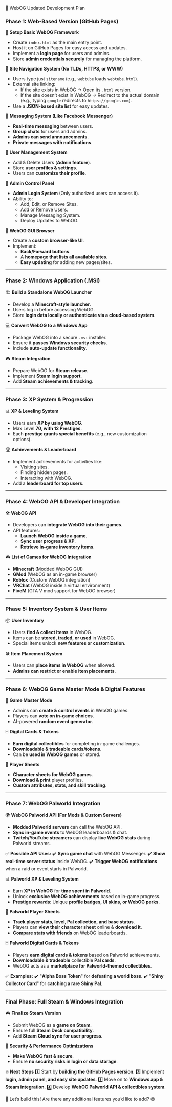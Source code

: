 🚀 WebOG Updated Development Plan

### **Phase 1: Web-Based Version (GitHub Pages)**
📌 **Setup Basic WebOG Framework**
- Create `index.html` as the main entry point.
- Host it on GitHub Pages for easy access and updates.
- Implement a **login page** for users and admins.
- Store **admin credentials securely** for managing the platform.

🔗 **Site Navigation System (No TLDs, HTTPS, or WWW)**
- Users type just `sitename` (e.g., `webtube` loads `webtube.html`).
- External site linking:
  - If the site exists in WebOG → Open its `.html` version.
  - If the site doesn’t exist in WebOG → Redirect to the actual domain (e.g., typing `google` redirects to `https://google.com`).
- Use a **JSON-based site list** for easy updates.

📧 **Messaging System (Like Facebook Messenger)**
- **Real-time messaging** between users.
- **Group chats** for users and admins.
- **Admins can send announcements**.
- **Private messages with notifications**.

👥 **User Management System**
- Add & Delete Users (**Admin feature**).
- Store **user profiles & settings**.
- Users can **customize their profile**.

🔧 **Admin Control Panel**
- **Admin Login System** (Only authorized users can access it).
- Ability to:
  - Add, Edit, or Remove Sites.
  - Add or Remove Users.
  - Manage Messaging System.
  - Deploy Updates to WebOG.

🎨 **WebOG GUI Browser**
- Create a **custom browser-like UI**.
- Implement:
  - **Back/Forward buttons**.
  - A **homepage that lists all available sites**.
  - **Easy updating** for adding new pages/sites.

---

### **Phase 2: Windows Application (.MSI)**
🏗️ **Build a Standalone WebOG Launcher**
- Develop a **Minecraft-style launcher**.
- Users log in before accessing WebOG.
- Store **login data locally or authenticate via a cloud-based system**.

💻 **Convert WebOG to a Windows App**
- Package WebOG into a secure `.msi` installer.
- Ensure it **passes Windows security checks**.
- Include **auto-update functionality**.

🎮 **Steam Integration**
- Prepare WebOG for **Steam release**.
- Implement **Steam login support**.
- Add **Steam achievements & tracking**.

---

### **Phase 3: XP System & Progression**
📊 **XP & Leveling System**
- Users earn **XP by using WebOG**.
- Max Level **70, with 12 Prestiges**.
- Each **prestige grants special benefits** (e.g., new customization options).

🏆 **Achievements & Leaderboard**
- Implement achievements for activities like:
  - Visiting sites.
  - Finding hidden pages.
  - Interacting with WebOG.
- Add a **leaderboard for top users**.

---

### **Phase 4: WebOG API & Developer Integration**
🛠️ **WebOG API**
- Developers can **integrate WebOG into their games**.
- API features:
  - **Launch WebOG inside a game**.
  - **Sync user progress & XP**.
  - **Retrieve in-game inventory items**.

🎮 **List of Games for WebOG Integration**
- **Minecraft** (Modded WebOG GUI)
- **GMod** (WebOG as an in-game browser)
- **Roblox** (Custom WebOG integration)
- **VRChat** (WebOG inside a virtual environment)
- **FiveM** (GTA V mod support for WebOG browser)

---

### **Phase 5: Inventory System & User Items**
📦 **User Inventory**
- Users **find & collect items** in WebOG.
- Items can be **stored, traded, or used** in WebOG.
- Special items unlock **new features or customization**.

🛠️ **Item Placement System**
- Users can **place items in WebOG** when allowed.
- **Admins can restrict or enable item placements**.

---

### **Phase 6: WebOG Game Master Mode & Digital Features**
🎲 **Game Master Mode**
- Admins can **create & control events** in WebOG games.
- Players can **vote on in-game choices**.
- AI-powered **random event generator**.

🃏 **Digital Cards & Tokens**
- **Earn digital collectibles** for completing in-game challenges.
- **Downloadable & tradeable cards/tokens**.
- Can be **used in WebOG games** or stored.

📜 **Player Sheets**
- **Character sheets for WebOG games**.
- **Download & print** player profiles.
- **Custom attributes, stats, and skill tracking**.

---

### **Phase 7: WebOG Palworld Integration**
🌍 **WebOG Palworld API (For Mods & Custom Servers)**
- **Modded Palworld servers** can call the WebOG API.
- **Sync in-game events** to WebOG leaderboards & chat.
- **Twitch/YouTube streamers** can display **live WebOG stats** during Palworld streams.

✅ **Possible API Uses:**
✔️ **Sync game chat** with WebOG Messenger.
✔️ **Show real-time server status** inside WebOG.
✔️ **Trigger WebOG notifications** when a raid or event starts in Palworld.

📊 **Palworld XP & Leveling System**
- Earn **XP in WebOG** for **time spent in Palworld**.
- Unlock **exclusive WebOG achievements** based on in-game progress.
- **Prestige rewards**: Unique **profile badges, UI skins, or WebOG perks**.

📜 **Palworld Player Sheets**
- **Track player stats, level, Pal collection, and base status**.
- Players can **view their character sheet** online & **download it**.
- **Compare stats with friends** on WebOG leaderboards.

🃏 **Palworld Digital Cards & Tokens**
- Players **earn digital cards & tokens** based on Palworld achievements.
- **Downloadable & tradeable** collectible **Pal cards**.
- WebOG acts as a **marketplace for Palworld-themed collectibles**.

✅ **Examples:**
✔️ "**Alpha Boss Token**" for **defeating a world boss**.
✔️ "**Shiny Collector Card**" for **catching a rare Shiny Pal**.

---

### **Final Phase: Full Steam & Windows Integration**
🎮 **Finalize Steam Version**
- Submit WebOG as a **game on Steam**.
- Ensure full **Steam Deck compatibility**.
- Add **Steam Cloud sync for user progress**.

🔐 **Security & Performance Optimizations**
- **Make WebOG fast & secure**.
- Ensure **no security risks in login or data storage**.

🔥 **Next Steps**
1️⃣ Start by **building the GitHub Pages version**.
2️⃣ Implement **login, admin panel, and easy site updates**.
3️⃣ Move on to **Windows app & Steam integration**.
4️⃣ Develop **WebOG Palworld API & collectibles system**.

🚀 Let’s build this! Are there any additional features you’d like to add? 😃

